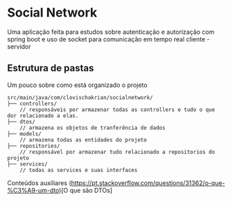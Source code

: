 # Social Network
Uma aplicação feita para estudos sobre autenticação e autorização com spring boot e uso de socket para comunicação em tempo real cliente - servidor

## Estrutura de pastas
Um pouco sobre como está organizado o projeto

```
src/main/java/com/clovischakrian/socialnetwork/
├── controllers/ 
    // responsáveis por armazenar todas as controllers e tudo o que dor relacionado a elas.
├── dtos/
    // armazena os objetos de tranferência de dados
├── models/
    // armazena todas as entidades do projeto
├── repositories/ 
    // responsável por armazenar tudo relacionado a repositorios do projeto
├── services/ 
    // todas as services e suas interfaces
```

Conteúdos auxiliares
(https://pt.stackoverflow.com/questions/31362/o-que-%C3%A9-um-dto)[O que são DTOs]